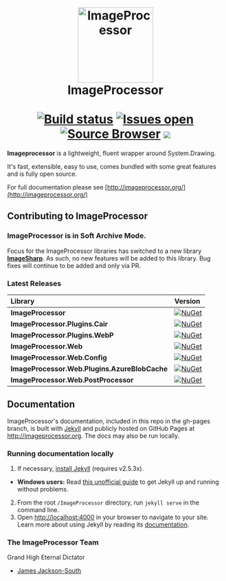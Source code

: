 <h1 align="center">
    <img src="https://raw.githubusercontent.com/JimBobSquarePants/ImageProcessor/develop/build/icons/imageprocessor-logo-256.png" alt="ImageProcessor" width="175"/>
    <br>
    ImageProcessor
    <br>
    <br>
    <a href="https://ci.appveyor.com/project/JamesSouth/imageprocessor/branch/develop" rel="nofollow"><img src="https://ci.appveyor.com/api/projects/status/8ypr7527dnao04yr/branch/develop?svg=true" alt="Build status" data-canonical-src="https://ci.appveyor.com/api/projects/status/8ypr7527dnao04yr/branch/Framework?svg=true" style="max-width:100%;"></a>
<a href="https://huboard.com/JimBobSquarePants/ImageProcessor/" rel="nofollow"><img src="https://img.shields.io/github/issues-raw/JimBobSquarePants/imageprocessor.svg" alt="Issues open" style="max-width:100%;"></a>
<a href="http://sourcebrowser.io/Browse/JimBobSquarePants/ImageProcessor/" rel="nofollow"><img src="https://img.shields.io/badge/Browse-Source-green.svg" alt="Source Browser" style="max-width:100%;"></a>
<a href="https://gitter.im/JimBobSquarePants/ImageProcessor?utm_source=badge&amp;utm_medium=badge&amp;utm_campaign=pr-badge&amp;utm_content=badge" rel="nofollow"><img src="https://badges.gitter.im/Join%20Chat.svg" style="max-width:100%;"></a>
</h1>

**Imageprocessor** is a lightweight, fluent wrapper around System.Drawing.

It's fast, extensible, easy to use, comes bundled with some great features and is fully open source.

For full documentation please see [http://imageprocessor.org/](http://imageprocessor.org/)

## Contributing to ImageProcessor
### ImageProcessor is in Soft Archive Mode. 
Focus for the ImageProcessor libraries has switched to a new library [**ImageSharp**](https://github.com/SixLabors/ImageSharp). 
As such, no new features will be added to this library. Bug fixes will continue to be added and only via PR. 

### Latest Releases
| Library                                       | Version                                                                                                                                                       |
| :-------------------------------------------- | :------------------------------------------------------------------------------------------------------------------------------------------------------------ |
| **ImageProcessor**                            | [![NuGet](https://buildstats.info/nuget/ImageProcessor)](https://www.nuget.org/packages/ImageProcessor)                                                       |
| **ImageProcessor.Plugins.Cair**               | [![NuGet](https://buildstats.info/nuget/ImageProcessor.Plugins.Cair)](https://www.nuget.org/packages/ImageProcessor.Plugins.Cair)                             |
| **ImageProcessor.Plugins.WebP**               | [![NuGet](https://buildstats.info/nuget/ImageProcessor.Plugins.WebP)](https://www.nuget.org/packages/ImageProcessor.Plugins.WebP)                             |
| **ImageProcessor.Web**                        | [![NuGet](https://buildstats.info/nuget/ImageProcessor.Web)](https://www.nuget.org/packages/ImageProcessor.Web)                                               |
| **ImageProcessor.Web.Config**                 | [![NuGet](https://buildstats.info/nuget/ImageProcessor.Web.Config)](https://www.nuget.org/packages/ImageProcessor.Web.Config)                                 |
| **ImageProcessor.Web.Plugins.AzureBlobCache** | [![NuGet](https://buildstats.info/nuget/ImageProcessor.Web.Plugins.AzureBlobCache)](https://www.nuget.org/packages/ImageProcessor.Web.Plugins.AzureBlobCache) |
| **ImageProcessor.Web.PostProcessor**          | [![NuGet](https://buildstats.info/nuget/ImageProcessor.Web.PostProcessor)](https://www.nuget.org/packages/ImageProcessor.Web.PostProcessor)                   |

## Documentation

ImageProcessor's documentation, included in this repo in the gh-pages branch, is built with [Jekyll](http://jekyllrb.com) and publicly hosted on GitHub Pages at <http://imageprocessor.org>. The docs may also be run locally.

### Running documentation locally
1. If necessary, [install Jekyll](http://jekyllrb.com/docs/installation) (requires v2.5.3x).
  - **Windows users:** Read [this unofficial guide](https://github.com/juthilo/run-jekyll-on-windows/) to get Jekyll up and running without problems. 
2. From the root `/ImageProcessor` directory, run `jekyll serve` in the command line.
3. Open <http://localhost:4000> in your browser to navigate to your site.
Learn more about using Jekyll by reading its [documentation](http://jekyllrb.com/docs/home/).

### The ImageProcessor Team

Grand High Eternal Dictator
- [James Jackson-South](https://github.com/jimbobsquarepants)